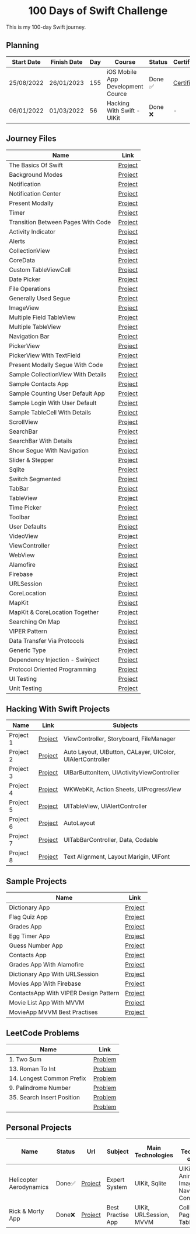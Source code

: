 <h1 align=center> 100 Days of Swift Challenge </h1>

This is my 100-day Swift journey. 

## Planning

| Start Date | Finish Date | Day | Course                                    | Status        | Certificate   | 
|------------|-------------|-----|-------------------------------------------|---------------|---------------|
| 25/08/2022 | 26/01/2023  | 155 | iOS Mobile App Development Cource         | Done ✅       | <a href="https://github.com/yusufcanbircan/100DaysOfSwiftChallenge/tree/main/Certificates"> Certificate </a> | 
| 06/01/2022 | 01/03/2022  | 56  | Hacking With Swift - UIKit                | Done ❌       | - |


## Journey Files

| Name | Link |
| ---- | ---- |
| The Basics Of Swift | <a href="https://github.com/yusufcanbircan/100DaysOfSwiftChallenge/blob/main/Days/Day1-15%20-%20Basics%20of%20Swift%20Language.playground/Contents.swift"> Project </a> |
| Background Modes | <a href="https://github.com/yusufcanbircan/UIKitWorkSpace/tree/main/BackgroundModesUsage-AudioPlayer"> Project </a> |
| Notification | <a href="https://github.com/yusufcanbircan/UIKitWorkSpace/tree/main/CreateNotification"> Project </a> |
| Notification Center | <a href="https://github.com/yusufcanbircan/UIKitWorkSpace/tree/main/NotificationCenterUsage"> Project </a> |
| Present Modally | <a href="https://github.com/yusufcanbircan/UIKitWorkSpace/tree/main/Present%20Modally%20Usage"> Project </a> |
| Timer | <a href="https://github.com/yusufcanbircan/UIKitWorkSpace/tree/main/TimerUsage"> Project </a> |
| Transition Between Pages With Code | <a href="https://github.com/yusufcanbircan/UIKitWorkSpace/tree/main/TransitionBetweenPageWithCode"> Project </a> |
| Activity Indicator | <a href="https://github.com/yusufcanbircan/UIKitWorkSpace/tree/main/activityIndicatorUsage"> Project </a> |
| Alerts | <a href="https://github.com/yusufcanbircan/UIKitWorkSpace/tree/main/alertUsages"> Project </a> |
| CollectionView | <a href="https://github.com/yusufcanbircan/UIKitWorkSpace/tree/main/collectionViewUsage"> Project </a> |
| CoreData | <a href="https://github.com/yusufcanbircan/UIKitWorkSpace/tree/main/coreDataUsage"> Project </a> |
| Custom TableViewCell | <a href="https://github.com/yusufcanbircan/UIKitWorkSpace/tree/main/customCellTableViewUsage"> Project </a> |
| Date Picker | <a href="https://github.com/yusufcanbircan/UIKitWorkSpace/tree/main/datePickerUsage"> Project </a> |
| File Operations | <a href="https://github.com/yusufcanbircan/UIKitWorkSpace/tree/main/fileOperationsUsage"> Project </a> |
| Generally Used Segue | <a href="https://github.com/yusufcanbircan/UIKitWorkSpace/tree/main/generallyUsedSegue"> Project </a> |
| ImageView | <a href="https://github.com/yusufcanbircan/UIKitWorkSpace/tree/main/imageViewUsage"> Project </a> |
| Multiple Field TableView | <a href="https://github.com/yusufcanbircan/UIKitWorkSpace/tree/main/multipleFieldTableViewUsage"> Project </a> |
| Multiple TableView | <a href="https://github.com/yusufcanbircan/UIKitWorkSpace/tree/main/multipleTableViewUsage"> Project </a> |
| Navigation Bar | <a href="https://github.com/yusufcanbircan/UIKitWorkSpace/tree/main/navigationBarUsage"> Project </a> |
| PickerView | <a href="https://github.com/yusufcanbircan/UIKitWorkSpace/tree/main/pickerViewUsage"> Project </a> |
| PickerView With TextField | <a href="https://github.com/yusufcanbircan/UIKitWorkSpace/tree/main/pickerViewWithTextFieldUsage"> Project </a> |
| Present Modally Segue With Code | <a href="https://github.com/yusufcanbircan/UIKitWorkSpace/tree/main/presentModallySegueWithCode"> Project </a> |
| Sample CollectionView With Details | <a href="https://github.com/yusufcanbircan/UIKitWorkSpace/tree/main/sampleCollectionViewWithDetails"> Project </a> |
| Sample Contacts App | <a href="https://github.com/yusufcanbircan/UIKitWorkSpace/tree/main/sampleContactApp"> Project </a> |
| Sample Counting User Default App | <a href="https://github.com/yusufcanbircan/UIKitWorkSpace/tree/main/sampleCountingUserDefaultApp"> Project </a> |
| Sample Login With User Default | <a href="https://github.com/yusufcanbircan/UIKitWorkSpace/tree/main/sampleLoginWithUserDefaults"> Project </a> |
| Sample TableCell With Details | <a href="https://github.com/yusufcanbircan/UIKitWorkSpace/tree/main/sampleTableCellWithDetails"> Project </a> |
| ScrollView | <a href="https://github.com/yusufcanbircan/UIKitWorkSpace/tree/main/scrollViewUsage"> Project </a> |
| SearchBar | <a href="https://github.com/yusufcanbircan/UIKitWorkSpace/tree/main/searchBarUsage"> Project </a> |
| SearchBar With Details | <a href="https://github.com/yusufcanbircan/UIKitWorkSpace/tree/main/searchBarWithDetails"> Project </a> |
| Show Segue With Navigation | <a href="https://github.com/yusufcanbircan/UIKitWorkSpace/tree/main/showSegueWithNavigation"> Project </a> |
| Slider & Stepper | <a href="https://github.com/yusufcanbircan/UIKitWorkSpace/tree/main/sliderAndStepperUsage"> Project </a> |
| Sqlite | <a href="https://github.com/yusufcanbircan/UIKitWorkSpace/tree/main/sqliteUsage"> Project </a> |
| Switch Segmented | <a href="https://github.com/yusufcanbircan/UIKitWorkSpace/tree/main/switchSegmentedUsage"> Project </a> |
| TabBar | <a href="https://github.com/yusufcanbircan/UIKitWorkSpace/tree/main/tabBarUsage"> Project </a> |
| TableView | <a href="https://github.com/yusufcanbircan/UIKitWorkSpace/tree/main/tableViewUsage"> Project </a> |
| Time Picker | <a href="https://github.com/yusufcanbircan/UIKitWorkSpace/tree/main/timePickerUsage"> Project </a> |
| Toolbar | <a href="https://github.com/yusufcanbircan/UIKitWorkSpace/tree/main/toolbarUsage"> Project </a> |
| User Defaults | <a href="https://github.com/yusufcanbircan/UIKitWorkSpace/tree/main/userDefaultUsage"> Project </a> |
| VideoView | <a href="https://github.com/yusufcanbircan/UIKitWorkSpace/tree/main/videoViewUsage"> Project </a> |
| ViewController | <a href="https://github.com/yusufcanbircan/UIKitWorkSpace/tree/main/viewController"> Project </a> |
| WebView | <a href="https://github.com/yusufcanbircan/UIKitWorkSpace/tree/main/webViewUsage"> Project </a> |
| Alamofire | <a href="https://github.com/yusufcanbircan/UIKitWorkSpace/tree/main/AlamofireUsage"> Project </a> |
| Firebase | <a href="https://github.com/yusufcanbircan/UIKitWorkSpace/tree/main/FirebaseUsage"> Project </a> |
| URLSession | <a href="https://github.com/yusufcanbircan/UIKitWorkSpace/tree/main/URLSessionUsage"> Project </a> |
| CoreLocation | <a href="https://github.com/yusufcanbircan/UIKitWorkSpace/tree/main/CoreLocationUsage"> Project </a> |
| MapKit | <a href="https://github.com/yusufcanbircan/UIKitWorkSpace/tree/main/MapKitUsage"> Project </a> |
| MapKit & CoreLocation Together | <a href="https://github.com/yusufcanbircan/UIKitWorkSpace/tree/main/MapKitWithCoreLocation"> Project </a> |
| Searching On Map | <a href="https://github.com/yusufcanbircan/UIKitWorkSpace/tree/main/SearchingOnMap"> Project </a> |
| VIPER Pattern | <a href="https://github.com/yusufcanbircan/UIKitWorkSpace/tree/main/ViperPattern"> Project </a> |
| Data Transfer Via Protocols | <a href="https://github.com/yusufcanbircan/UIKitWorkSpace/tree/main/dataTransferViaProtocols"> Project </a> |
| Generic Type | <a href="https://github.com/yusufcanbircan/UIKitWorkSpace/tree/main/genericTypeUsage"> Project </a> |
| Dependency Injection - Swinject | <a href="https://github.com/yusufcanbircan/UIKitWorkSpace/tree/main/DependencyInjectionUsage-Swinject"> Project </a> |
| Protocol Oriented Programming | <a href="https://github.com/yusufcanbircan/UIKitWorkSpace/tree/main/ProtocolOrientedProgramming"> Project </a> |
| UI Testing | <a href="https://github.com/yusufcanbircan/UIKitWorkSpace/tree/main/UITesting"> Project </a> |
| Unit Testing | <a href="https://github.com/yusufcanbircan/UIKitWorkSpace/tree/main/UnitTesting"> Project </a> |


## Hacking With Swift Projects

| Name | Link | Subjects |
| ---- | ---- | -------- |
| Project 1 | <a href="https://github.com/yusufcanbircan/100DaysOfSwiftChallenge/tree/main/Projects/Project-1(Day16-18)"> Project </a> | ViewController, Storyboard, FileManager |
| Project 2 | <a href="https://github.com/yusufcanbircan/100DaysOfSwiftChallenge/tree/main/Projects/Project-2(Day19-21)"> Project </a> | Auto Layout, UIButton, CALayer, UIColor, UIAlertController |
| Project 3 | <a href="https://github.com/yusufcanbircan/100DaysOfSwiftChallenge/tree/main/Projects/Project-3(Day22)"> Project </a> | UIBarButtonItem, UIActivityViewController |
| Project 4 | <a href="https://github.com/yusufcanbircan/100DaysOfSwiftChallenge/tree/main/Projects/Project-4(Day24-26)"> Project </a> | WKWebKit, Action Sheets, UIProgressView |
| Project 5 | <a href="https://github.com/yusufcanbircan/100DaysOfSwiftChallenge/tree/main/Projects/Project-5(Day27-29)"> Project </a> | UITableView, UIAlertController |
| Project 6 | <a href="https://github.com/yusufcanbircan/100DaysOfSwiftChallenge/tree/main/Projects/Project-6(Day30-31)"> Project </a> | AutoLayout |
| Project 7 | <a href="https://github.com/yusufcanbircan/100DaysOfSwiftChallenge/tree/main/Projects/Project-7(Day33-35)"> Project </a> | UITabBarController, Data, Codable |
| Project 8 | <a href="https://github.com/yusufcanbircan/100DaysOfSwiftChallenge/tree/main/Projects/Project-8(Day36-38)"> Project </a> | Text Alignment, Layout Marigin, UIFont |

## Sample Projects

| Name | Link |
| ---- | ---- |
| Dictionary App | <a href="https://github.com/yusufcanbircan/SimpleProjects/tree/main/DictionaryApp"> Project </a> |
| Flag Quiz App | <a href="https://github.com/yusufcanbircan/SimpleProjects/tree/main/FlagQuizApp"> Project </a> |
| Grades App | <a href="https://github.com/yusufcanbircan/SimpleProjects/tree/main/GradesApp"> Project </a> |
| Egg Timer App | <a href="https://github.com/yusufcanbircan/SimpleProjects/tree/main/eggTimer"> Project </a> |
| Guess Number App | <a href="https://github.com/yusufcanbircan/SimpleProjects/tree/main/guessNumberGame"> Project </a> |
| Contacts App | <a href="https://github.com/yusufcanbircan/contactsApp"> Project </a> |
| Grades App With Alamofire | <a href="https://github.com/yusufcanbircan/SimpleProjects/tree/main/GradesAppAlamofire"> Project </a> |
| Dictionary App With URLSession| <a href="https://github.com/yusufcanbircan/SimpleProjects/tree/main/DictionaryAppURLSession"> Project </a> |
| Movies App With Firebase| <a href="https://github.com/yusufcanbircan/SimpleProjects/tree/main/MoviesAppWithFirebase"> Project </a> |
| ContactsApp With VIPER Design Pattern | <a href="https://github.com/yusufcanbircan/SimpleProjects/tree/main/ContactsApp-VIPER"> Project </a> |
| Movie List App With MVVM | <a href="https://github.com/yusufcanbircan/SimpleProjects/tree/main/MovieMVVM"> Project </a> |
| MovieApp MVVM Best Practises | <a href="https://github.com/yusufcanbircan/MoviesApp"> Project </a> |

## LeetCode Problems

| Name | Link |
| ---- | ---- |
| 1. Two Sum | <a href="https://github.com/yusufcanbircan/100DaysOfSwiftChallenge/blob/main/LeetCode/1.%20Two%20Sum.swift"> Problem </a> |
| 13. Roman To Int | <a href="https://github.com/yusufcanbircan/100DaysOfSwiftChallenge/blob/main/LeetCode/13.RomanToInt.swift"> Problem </a> |
| 14. Longest Common Prefix | <a href="https://github.com/yusufcanbircan/100DaysOfSwiftChallenge/blob/main/LeetCode/14.%20Longest%20Common%20Prefix.swift"> Problem </a> |
| 9. Palindrome Number | <a href="https://github.com/yusufcanbircan/100DaysOfSwiftChallenge/blob/main/LeetCode/9.%20Palindrome%20Number.swift"> Problem </a> |
| 35. Search Insert Position | <a href="https://github.com/yusufcanbircan/100DaysOfSwiftChallenge/blob/main/LeetCode/35.SearchInsertPosition.swift"> Problem </a> |
|  | <a href=""> Problem </a> |


## Personal Projects

| Name | Status | Url | Subject | Main Technologies | Sub Technologies or Target |
| ---- | ------ | --- | ------- | ----------------- | ---------------- |
| Helicopter Aerodynamics | Done✅ | <a href="https://github.com/yusufcanbircan/HelicopterAerodynamicsApp"> Project </a> | Expert System | UIKit, Sqlite | UIKit Animations, ImageView, Navigation Controller |
| Rick & Morty App | Done❌ | <a href="https://github.com/yusufcanbircan/Rick-MortyApp"> Project </a> | Best Practise App | UIKit, URLSession, MVVM | CollectionView, Pagination, TabBar |

